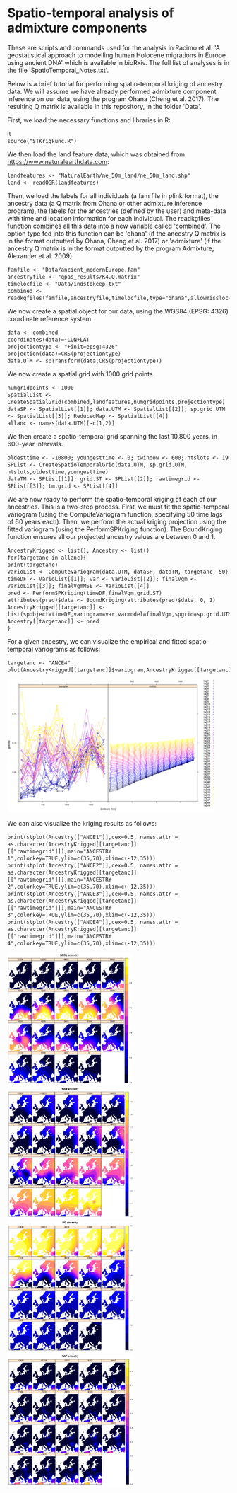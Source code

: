 # Spatio-temporal analysis of admixture components

These are scripts and commands used for the analysis in Racimo et al. 'A geostatistical approach to modelling human Holocene
migrations in Europe using ancient DNA' which is available in bioRxiv. The full list of analyses is in the file 'SpatioTemporal_Notes.txt'.

Below is a brief tutorial for performing spatio-temporal kriging of ancestry data. We will assume we have already performed admixture component inference on our data, using the program Ohana (Cheng et al. 2017). The resulting Q matrix is available in this repository, in the folder 'Data'.

First, we load the necessary functions and libraries in R:

```
R
source("STKrigFunc.R")
```

We then load the land feature data, which was obtained from https://www.naturalearthdata.com:

```
landfeatures <- "NaturalEarth/ne_50m_land/ne_50m_land.shp"
land <- readOGR(landfeatures)
```

Then, we load the labels for all individuals (a fam file in plink format), the ancestry data (a Q matrix from Ohana or other admixture inference program), the labels for the ancestries (defined by the user) and meta-data with time and location information for each individual. The readkgfiles function combines all this data into a new variable called 'combined'. The option type fed into this function can be 'ohana' (if the ancestry Q matrix is in the format outputted by Ohana, Cheng et al. 2017) or 'admixture' (if the ancestry Q matrix is in the format outputted by the program Admixture, Alexander et al. 2009).

```
famfile <- "Data/ancient_modernEurope.fam"
ancestryfile <- "qpas_results/K4.Q.matrix"
timelocfile <- "Data/indstokeep.txt"
combined <- readkgfiles(famfile,ancestryfile,timelocfile,type="ohana",allowmissloc=TRUE,oldesttime=13000,minlat=35,maxlat=72,minlon=-20,maxlon=80)
```

We now create a spatial object for our data, using the WGS84 (EPSG: 4326) coordinate reference system.

```
data <- combined
coordinates(data)=~LON+LAT
projectiontype <- "+init=epsg:4326"
projection(data)=CRS(projectiontype)
data.UTM <- spTransform(data,CRS(projectiontype))
```

We now create a spatial grid with 1000 grid points.

```
numgridpoints <- 1000
SpatialList <- CreateSpatialGrid(combined,landfeatures,numgridpoints,projectiontype)
dataSP <- SpatialList[[1]]; data.UTM <- SpatialList[[2]]; sp.grid.UTM <- SpatialList[[3]]; ReducedMap <- SpatialList[[4]]
allanc <- names(data.UTM)[-c(1,2)]
```

We then create a spatio-temporal grid spanning the last 10,800 years, in 600-year intervals.

```
oldesttime <- -10800; youngesttime <- 0; twindow <- 600; ntslots <- 19
SPList <- CreateSpatioTemporalGrid(data.UTM, sp.grid.UTM, ntslots,oldesttime,youngesttime)
dataTM <- SPList[[1]]; grid.ST <- SPList[[2]]; rawtimegrid <- SPList[[3]]; tm.grid <- SPList[[4]]
```


We are now ready to perform the spatio-temporal kriging of each of our ancestries. This is a two-step process. First, we must fit the spatio-temporal variogram (using the ComputeVariogram function, specifying 50 time lags of 60 years each). Then, we perform the actual kriging projection using the fitted variogram (using the PerformSPKriging function). The BoundKriging function ensures all our projected ancestry values are between 0 and 1.

```
AncestryKrigged <- list(); Ancestry <- list()
for(targetanc in allanc){
print(targetanc)
VarioList <- ComputeVariogram(data.UTM, dataSP, dataTM, targetanc, 50)
timeDF <- VarioList[[1]]; var <- VarioList[[2]]; finalVgm <- VarioList[[3]]; finalVgmMSE <- VarioList[[4]]
pred <- PerformSPKriging(timeDF,finalVgm,grid.ST)
attributes(pred)$data <- BoundKriging(attributes(pred)$data, 0, 1)
AncestryKrigged[[targetanc]] <- list(spobject=timeDF,variogram=var,varmodel=finalVgm,spgrid=sp.grid.UTM,tmgrid=tm.grid,rawtimegrid=rawtimegrid,pred=pred)
Ancestry[[targetanc]] <- pred
}
```

For a given ancestry, we can visualize the empirical and fitted spatio-temporal variograms as follows:

```
targetanc <- "ANCE4"
plot(AncestryKrigged[[targetanc]]$variogram,AncestryKrigged[[targetanc]]$varmodel,map=F,all=T)
```

<img src="https://github.com/FerRacimo/STAdmix/blob/master/Variogram_YAM.png" height="300">

We can also visualize the kriging results as follows:

```
print(stplot(Ancestry[["ANCE1"]],cex=0.5, names.attr = as.character(AncestryKrigged[[targetanc]][["rawtimegrid"]]),main="ANCESTRY 1",colorkey=TRUE,ylim=c(35,70),xlim=c(-12,35)))
print(stplot(Ancestry[["ANCE2"]],cex=0.5, names.attr = as.character(AncestryKrigged[[targetanc]][["rawtimegrid"]]),main="ANCESTRY 2",colorkey=TRUE,ylim=c(35,70),xlim=c(-12,35)))
print(stplot(Ancestry[["ANCE3"]],cex=0.5, names.attr = as.character(AncestryKrigged[[targetanc]][["rawtimegrid"]]),main="ANCESTRY 3",colorkey=TRUE,ylim=c(35,70),xlim=c(-12,35)))
print(stplot(Ancestry[["ANCE4"]],cex=0.5, names.attr = as.character(AncestryKrigged[[targetanc]][["rawtimegrid"]]),main="ANCESTRY 4",colorkey=TRUE,ylim=c(35,70),xlim=c(-12,35)))
```

<img src="https://github.com/FerRacimo/STAdmix/blob/master/NEOL.png" height="300">
<img src="https://github.com/FerRacimo/STAdmix/blob/master/YAM.png" height="300">
<img src="https://github.com/FerRacimo/STAdmix/blob/master/HG.png" height="300">
<img src="https://github.com/FerRacimo/STAdmix/blob/master/NAF.png" height="300">

